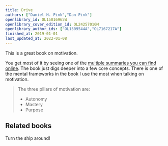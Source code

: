 ```yaml
---
title: Drive
authors: ["Daniel H. Pink","Dan Pink"]
openlibrary_id: OL15016965W
openlibrary_cover_edition_id: OL24257010M
openlibrary_author_ids: ["OL1509544A","OL7167217A"]
finished_at: 2019-01-01
last_updated_at: 2022-01-08
---
```


This is a great book on motivation.

You get most of it by seeing one of the [multiple summaries you can find online](https://www.youtube.com/watch?v=IhJ4CDCfASI). The book just digs deeper into a few core concepts. There is one of the mental frameworks in the book I use the most when talking on motivation.

> The three pillars of motivation are:
>
> - Autonomy
> - Mastery
> - Purpose

## Related books

Turn the ship around!
